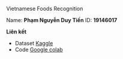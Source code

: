 Vietnamese Foods Recognition

Name: **Phạm Nguyễn Duy Tiến**
ID:   **19146017**

**Liên kết**

- Dataset [Kaggle](https://www.kaggle.com/datasets/phamnguyenduytien/recognition-vn-foods/settings)
- Code [Google colab](https://colab.research.google.com/drive/15upbnGW9ww23mEhGR2GLsmX3TJEb_RtO?usp=sharing)
